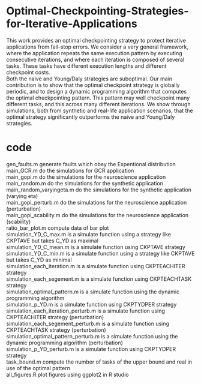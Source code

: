 # Optimal-Checkpointing-Strategies-for-Iterative-Applications
This work provides an optimal checkpointing strategy to protect iterative applications from fail-stop errors.
We consider a very general framework, where the application repeats the same execution pattern by executing consecutive iterations, and where each iteration is composed of several tasks.
These tasks have different execution lengths and different checkpoint costs.  
Both the naive and Young/Daly strategies are suboptimal.
Our main contribution is to show that the optimal checkpoint strategy is globally periodic, and to design a dynamic programming algorithm that computes the optimal checkpointing pattern. This pattern may well checkpoint many different tasks, and this across many different iterations. We show through simulations, both from synthetic and real-life application scenarios, that the optimal strategy significantly outperforms the naive and Young/Daly strategies.

# code
gen_faults.m generate faults which obey the Expentional distribution    
main_GCR.m do the simulations for GCR application  
main_gopi.m do the simulations for the neuroscience application  
main_random.m do the simulations for the synthetic application  
main_random_varyingeta.m do the simulations for the synthetic application (varying eta)  
main_gopi_perturb.m do the simulations for the neuroscience application (perturbation)  
main_gopi_scability.m do the simulations for the neuroscience application (scability)   
ratio_bar_plot.m compute data of bar plot  
simulation_YD_C_max.m is a simulate function using a strategy like CKPTAVE but takes C_YD as maximal   
simulation_YD_C_mean.m is a simulate function using CKPTAVE strategy    
simulation_YD_C_min.m is a simulate function using a strategy like CKPTAVE but takes C_YD as minimal   
simulation_each_iteration.m is a simulate function using CKPTEACHITER strategy      
simulation_each_segement.m is a simulate function using CKPTEACHTASK strategy     
simulation_optimal_pattern.m is a simulate function using the dynamic programming algorithm  
simulation_p_YD.m is a simulate function using CKPTYDPER strategy   
simulation_each_iteration_perturb.m is a simulate function using CKPTEACHITER strategy (perturbation)    
simulation_each_segement_perturb.m is a simulate function using CKPTEACHTASK strategy (perturbation)    
simulation_optimal_pattern_perturb.m is a simulate function using the dynamic programming algorithm (perturbation)  
simulation_p_YD_perturb.m is a simulate function using CKPTYDPER strategy   
task_bound.m compute the number of tasks of the upper bound and real in use of the optimal pattern  
all_figures.R plot figures using ggplot2 in R studio      



